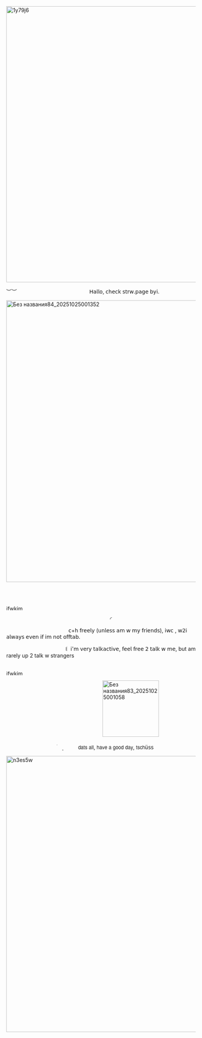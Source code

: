 
<img width="735" height="735" alt="1y79j6" src="https://github.com/user-attachments/assets/420c8543-a353-44f6-86fe-714db3bb149d" />
 


︶︶‎ ‎ ‎ ‎ ‎ ‎ ‎ ‎ ‎ ‎ ‎ ‎ ‎ ‎ ‎ ‎ ‎ ‎ ‎ ‎ ‎ ‎ ‎ ‎ ‎ ‎ ‎ ‎ ‎ ‎ ‎ ‎‎ ‎ ‎ ‎ ‎ ‎ ‎ ‎ ‎ ‎ ‎ ‎ ‎  ‎ ‎ ‎ ‎ ‎      𝖧𝖺𝗅𝗅𝗈, 𝖼𝗁𝖾𝖼𝗄 𝗌𝗍𝗋𝗐.𝗉𝖺𝗀𝖾 𝖻𝗒𝗂.



<img width="750" height="750" alt="Без названия84_20251025001352" src="https://github.com/user-attachments/assets/5ba6ab2f-7d89-4a75-9d89-04ee60049e5e" />




 ‎ ‎ ‎ ‎ ‎ ‎ ‎ ‎ ‎ ‎ ‎ ‎ ‎ ‎ ‎ ‎ ‎ ‎ ‎ ‎ ‎ ‎ ‎ ‎ ‎ ‎ ‎ ‎ ‎ ‎‎ ‎ ‎ ‎ ‎ ‎ ‎ ‎ ‎ ‎ ‎ ‎ ‎  ‎ ‎ ‎ ‎ ‎   ‎ ‎ ‎ ‎ ‎ ‎ ‎ ‎ ‎ ‎ ‎ ‎ ‎ ‎ ‎ ‎ ‎ ‎  ‎‎    



 ‎ ‎ ‎ ‎ ‎ ‎ ‎ ‎ ‎ ‎ ‎ ‎ ‎ ‎ ‎ ‎ ‎ ‎ ‎ ‎ ‎ ‎ ‎ ‎ ‎ ‎ ‎ ‎ ‎ ‎‎ ‎ ‎ ‎ ‎ ‎ ‎ ‎ ‎ ‎ ‎ ‎ ‎  <img width="340" height="13" alt="ifwkjm" src="https://github.com/user-attachments/assets/ec50f99d-8396-44f4-8bdc-bebce7868ade" />




 ‎ ‎ ‎ ‎ ‎ ‎ ‎ ‎ ‎ ‎ ‎ ‎ ‎ ‎ ‎ ‎ ‎ ‎ ‎ ‎ ‎ ‎ ‎ ‎ ‎ ‎ ‎ ‎ ‎ ‎‎ ‎ ‎ ‎ ‎ ‎ ‎ ‎ ‎ ‎ ‎ ‎ ‎ ‎ ‎ ‎ ‎ ‎ ‎ ‎ ‎ ‎ ‎ ‎ ‎ ‎ ‎ ‎ ‎ ‎ ‎ ‎ ‎ ‎ ‎ ‎ ‎ ‎‎ ‎ ‎ ‎ ‎ ‎ ‎ ‎◜⁠

 ‎ ‎ ‎ ‎ ‎ ‎ ‎ ‎ ‎ ‎ ‎ ‎ ‎ ‎ ‎ ‎ ‎ ‎ ‎ ‎ ‎ ‎ ‎ ‎ ‎ ‎ ‎ ‎ ‎ ‎‎ ‎ ‎ ‎ ‎ ‎ ‎ ‎ ‎ ‎ ‎ ‎ ‎  𝖼+𝗁 𝖿𝗋𝖾𝖾𝗅𝗒 (𝗎𝗇𝗅𝖾𝗌𝗌 𝖺𝗆 𝗐 𝗆𝗒 𝖿𝗋𝗂𝖾𝗇𝖽𝗌), 𝗂𝗐𝖼 , 𝗐𝟤𝗂 𝖺𝗅𝗐𝖺𝗒𝗌 𝖾𝗏𝖾𝗇 𝗂𝖿 𝗂𝗆 𝗇𝗈𝗍 𝗈𝖿𝖿𝗍𝖺𝖻.



 ‎ ‎ ‎ ‎ ‎ ‎ ‎ ‎ ‎ ‎ ‎ ‎ ‎ ‎ ‎ ‎ ‎ ‎ ‎ ‎ ‎ ‎ ‎ ‎ ‎ ‎ ‎ ‎ ‎ ‎‎ ‎ ‎ ‎ ‎ ‎ ‎ ‎ ‎ ‎ ‎ ꒰‎ ‎  𝗂'𝗆 𝗏𝖾𝗋𝗒 𝗍𝖺𝗅𝗄𝖺𝖼𝗍𝗂𝗏𝖾, 𝖿𝖾𝖾𝗅 𝖿𝗋𝖾𝖾 𝟤 𝗍𝖺𝗅𝗄 𝗐 𝗆𝖾, but am rarely up 2 talk w strangers




 ‎ ‎ ‎ ‎ ‎ ‎ ‎ ‎ ‎ ‎ ‎ ‎ ‎ ‎ ‎ ‎ ‎ ‎ ‎ ‎ ‎ ‎ ‎ ‎ ‎ ‎ ‎ ‎ ‎ ‎‎ ‎ ‎ ‎ ‎ ‎ ‎ ‎ ‎ ‎ ‎ ‎ ‎  <img width="340" height="13" alt="ifwkjm" src="https://github.com/user-attachments/assets/b0e0f48d-34e5-4765-a109-3dd0c1d64222" />



‎ ‎ ‎ ‎ ‎ ‎ ‎ ‎ ‎ ‎ ‎ ‎ ‎ ‎ ‎ ‎ ‎ ‎ ‎ ‎ ‎ ‎ ‎ ‎ ‎ ‎ ‎ ‎ ‎‎ ‎ ‎ ‎ ‎ ‎ ‎ ‎ ‎ ‎ ‎ ‎ ‎  ‎ ‎ ‎ ‎ ‎   ‎ ‎ ‎ ‎ ‎ ‎ ‎ ‎ ‎ ‎ ‎ ‎ ‎ ‎ ‎ ‎ ‎ ‎  ‎‎    <img width="150" height="150" alt="Без названия83_20251025001058" src="https://github.com/user-attachments/assets/c7260d93-78a4-475d-b449-e11b005bca57" />




 ‎ ‎ ‎ ‎ ‎ ‎ ‎ ‎ ‎ ‎ ‎ ‎ ‎ ‎ ‎ ‎ ‎ ‎ ‎ ‎ ‎ ‎ ‎ ‎ ‎ ‎ ‎ ‎ ‎ ‎‎ ‎ ‎ㅤׄㅤ۪ ‎ ‎ ‎ ‎ ‎ ‎ ‎ ‎ ‎ ‎  𝖽𝖺𝗍𝗌 𝖺𝗅𝗅, 𝗁𝖺𝗏𝖾 𝖺 𝗀𝗈𝗈𝖽 𝖽𝖺𝗒, 𝗍𝗌𝖼𝗁ü𝗌𝗌








<img width="735" height="735" alt="n3es5w" src="https://github.com/user-attachments/assets/79fb784a-c205-4a61-9f22-6b7127344774" />

